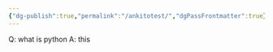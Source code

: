 ```yaml
---
{"dg-publish":true,"permalink":"/ankitotest/","dgPassFrontmatter":true}
---
```



Q: what is python
A: this

